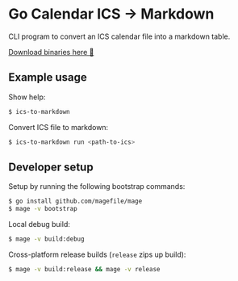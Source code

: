 # Go Calendar ICS -> Markdown

CLI program to convert an ICS calendar file into a markdown table.

[Download binaries here 💾](https://github.com/hmerritt/go-ics-to-markdown/releases)

## Example usage

Show help:

```bash
$ ics-to-markdown
```

Convert ICS file to markdown:

```bash
$ ics-to-markdown run <path-to-ics>
```

## Developer setup

Setup by running the following bootstrap commands:

```bash
$ go install github.com/magefile/mage
$ mage -v bootstrap
```

Local debug build:

```bash
$ mage -v build:debug
```

Cross-platform release builds (`release` zips up build):

```bash
$ mage -v build:release && mage -v release
```
